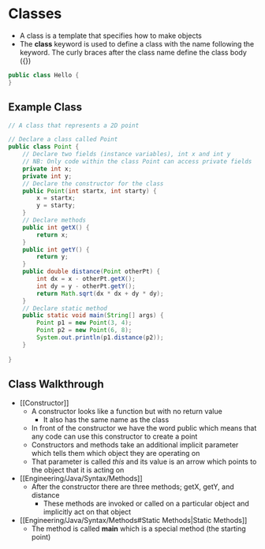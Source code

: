 # Classes

- A class is a template that specifies how to make objects
- The **class** keyword is used to define a class with the name following the keyword. The curly braces after the class name define the class body ({})

```java
public class Hello {
}
```

## Example Class
```java
// A class that represents a 2D point

// Declare a class called Point
public class Point {
	// Declare two fields (instance variables), int x and int y
	// NB: Only code within the class Point can access private fields
	private int x;
	private int y;
	// Declare the constructor for the class
	public Point(int startx, int starty) {
		x = startx;
		y = starty;
	}
	// Declare methods
	public int getX() {
		return x;
	}
	public int getY() {
		return y;
	}
	public double distance(Point otherPt) {
		int dx = x - otherPt.getX();
		int dy = y - otherPt.getY();
		return Math.sqrt(dx * dx + dy * dy);
	}
	// Declare static method
	public static void main(String[] args) {
		Point p1 = new Point(3, 4);
		Point p2 = new Point(6, 8);
		System.out.println(p1.distance(p2));
	}
	
}
```

## Class Walkthrough

- [[Constructor]]
	- A constructor looks like a function but with no return value
		- It also has the same name as the class
	- In front of the constructor we have the word public which means that any code can use this constructor to create a point
	- Constructors and methods take an additional implicit parameter which tells them which object they are operating on
	- That parameter is called *this* and its value is an arrow which points to the object that it is acting on
- [[Engineering/Java/Syntax/Methods]]
	- After the constructor there are three methods; getX, getY, and distance
		- These methods are invoked or called on a particular object and implicitly act on that object
- [[Engineering/Java/Syntax/Methods#Static Methods|Static Methods]]
	- The method is called **main** which is a special method (the starting point)
